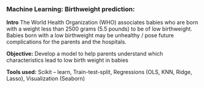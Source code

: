 ### Machine Learning: Birthweight prediction:

**Intro**  The World Health Organization (WHO) associates babies who are born with a weight less than 2500 grams (5.5 pounds) to be of low birthweight. Babies born with a low birthweight may be unhealthy / pose future complications for the parents and the hospitals. 

**Objective:** Develop a model to help parents understand which characteristics lead to low birth weight in babies

**Tools used:** Scikit – learn, Train-test-split, Regressions (OLS, KNN, Ridge, Lasso), Visualization (Seaborn)

